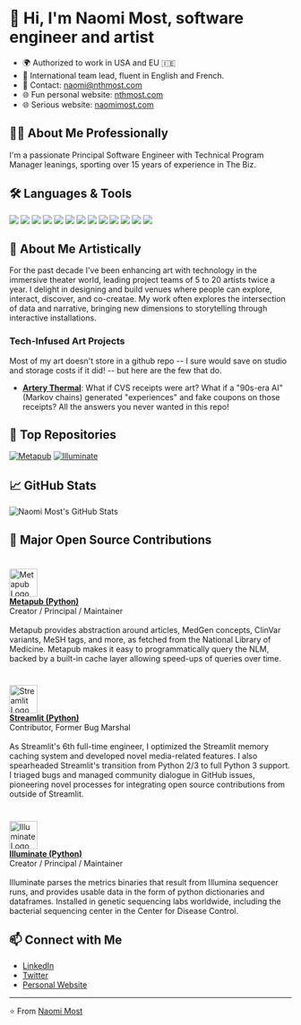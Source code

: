 # 👋 Hi, I'm Naomi Most, software engineer and artist

- 🌍 Authorized to work in USA and EU 🇮🇪
- 🦾 International team lead, fluent in English and French.
- 📧 Contact: [naomi@nthmost.com](mailto:naomi@nthmost.com)
- 🌐 Fun personal website: [nthmost.com](https://nthmost.com)
- 🌐 Serious website: [naomimost.com](https://naomimost.com)

## 🧙‍♀️ About Me Professionally

I'm a passionate Principal Software Engineer with Technical Program Manager leanings, sporting over 15 years of experience in The Biz.

## 🛠️ Languages & Tools

<p align="left">
  <img src="https://img.shields.io/badge/-Python-3776AB?style=flat-square&logo=python&logoColor=white" />
  <img src="https://img.shields.io/badge/-JavaScript-F7DF1E?style=flat-square&logo=javascript&logoColor=black" />
  <img src="https://img.shields.io/badge/-Linux-FCC624?style=flat-square&logo=linux&logoColor=black" />
  <img src="https://img.shields.io/badge/-Pandas-150458?style=flat-square&logo=pandas&logoColor=white" />
  <img src="https://img.shields.io/badge/-Flask-000000?style=flat-square&logo=flask&logoColor=white" />
  <img src="https://img.shields.io/badge/-PHP-777BB4?style=flat-square&logo=php&logoColor=white" />
  <img src="https://img.shields.io/badge/-CSS-1572B6?style=flat-square&logo=css3&logoColor=white" />
  <img src="https://img.shields.io/badge/-Apache2-D22128?style=flat-square&logo=apache&logoColor=white" />
  <img src="https://img.shields.io/badge/-PostgreSQL-336791?style=flat-square&logo=postgresql&logoColor=white" />
  <img src="https://img.shields.io/badge/-Airflow-017CEE?style=flat-square&logo=apache-airflow&logoColor=white" />
  <img src="https://img.shields.io/badge/-GraphQL-E10098?style=flat-square&logo=graphql&logoColor=white" />
  <img src="https://img.shields.io/badge/-Vim-019733?style=flat-square&logo=vim&logoColor=white" />
  <img src="https://img.shields.io/badge/-Asterisk-FF6600?style=flat-square&logo=asterisk&logoColor=white" />
</p>

## 🎨 About Me Artistically

For the past decade I've been enhancing art with technology in the immersive theater world, leading project teams of 5 to 20 artists twice a year.  I delight in designing and build venues where people can explore, interact, discover, and co-creatae. My work often explores the intersection of data and narrative, bringing new dimensions to storytelling through interactive installations.

### Tech-Infused Art Projects

Most of my art doesn't store in a github repo -- I sure would save on studio and storage costs if it did! -- but here are the few that do.

- **[Artery Thermal](https://github.com/nthmost/artery-thermal)**: What if CVS receipts were art?  What if a "90s-era AI" (Markov chains) generated "experiences" and fake coupons on those receipts? All the answers you never wanted in this repo!

## 🌟 Top Repositories

[![Metapub](https://github-readme-stats.vercel.app/api/pin/?username=nthmost&repo=metapub&theme=radical)](https://github.com/metapub/metapub)
[![Illuminate](https://github-readme-stats.vercel.app/api/pin/?username=nthmost&repo=illuminate&theme=radical)](https://github.com/nthmost/illuminate)

## 📈 GitHub Stats

![Naomi Most's GitHub Stats](https://github-readme-stats.vercel.app/api?username=nthmost&show_icons=true&theme=radical)

## 🔧 Major Open Source Contributions

### <div style="display: flex; align-items: flex-start;">
<img src="https://metapub.org/metapub_logo_thx_justin.png" alt="Metapub Logo" width="50" style="margin-right: 10px;" />
<div>
<b><a href="http://metapub.org">Metapub (Python)</a></b><br/>
Creator / Principal / Maintainer<br/><br/>
Metapub provides abstraction around articles, MedGen concepts, ClinVar variants, MeSH tags, and more, as fetched from the National Library of Medicine. Metapub makes it easy to programmatically query the NLM, backed by a built-in cache layer allowing speed-ups of queries over time.
</div>
</div>

### <div style="display: flex; align-items: flex-start;">
<img src="https://streamlit.io/images/brand/streamlit-mark-color.svg" alt="Streamlit Logo" width="50" style="margin-right: 10px;" />
<div>
<b><a href="https://streamlit.io">Streamlit (Python)</a></b><br/>
Contributor, Former Bug Marshal<br/><br/>
As Streamlit's 6th full-time engineer, I optimized the Streamlit memory caching system and developed novel media-related features. I also spearheaded Streamlit's transition from Python 2/3 to full Python 3 support. I triaged bugs and managed community dialogue in GitHub issues, pioneering novel processes for integrating open source contributions from outside of Streamlit.
</div>
</div>

### <div style="display: flex; align-items: flex-start;">
<img src="https://www.seqcenter.com/wp-content/uploads/2023/07/DNA-1.png" alt="Illuminate Logo" width="50" style="margin-right: 10px;" />
<div>
<b><a href="https://github.com/nthmost/illuminate">Illuminate (Python)</a></b><br/>
Creator / Principal / Maintainer<br/><br/>
Illuminate parses the metrics binaries that result from Illumina sequencer runs, and provides usable data in the form of python dictionaries and dataframes. Installed in genetic sequencing labs worldwide, including the bacterial sequencing center in the Center for Disease Control.
</div>
</div>

## 📫 Connect with Me

- [LinkedIn](https://www.linkedin.com/in/nthmost)
- [Twitter](https://twitter.com/nthmost)
- [Personal Website](https://naomimost.com)

---

⭐️ From [Naomi Most](https://github.com/nthmost)
